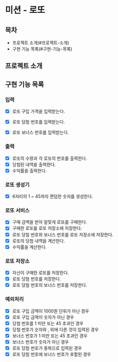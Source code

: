 # 미션 - 로또

## 목차
- 프로젝트 소개(#프로젝트-소개)
- 구현 기능 목록(#구현-기능-목록)

## 프로젝트 소개

## 구현 기능 목록
### 입력

- [x] 로또 구입 가격을 입력받는다.
- [x] 로또 당첨 번호를 입력받는다.
- [x] 로또 보너스 번호를 입력받는다.


### 출력

- [x] 로또의 수량과 각 로또의 번호를 출력한다.
- [x] 당첨된 내역을 출력한다.
- [x] 수익률을 출력한다.

### 로또 생성기

- [x] 6자리의 1 ~ 45까지 랜덤한 숫자를 생성한다.

### 로또 서비스

- [x] 구매 금액을 받아 알맞게 로또를 구매한다.
- [x] 구매한 로또를 로또 저장소에 저장한다.
- [x] 로또 당첨 번호와 보너스 번호를 로또 저장소에 저장한다.  
- [x] 로또의 당첨 내역을 계산한다.
- [x] 수익률을 계산한다.

### 로또 저장소
- [x] 자신이 구매한 로또를 저장한다.
- [x] 로또 당첨 번호를 저장한다.
- [x] 로또 당첨 번호의 보너스 번호를 저장한다.
       
### 예외처리

- [x] 로또 구입 금액이 1000원 단위가 아닌 경우
- [x] 로또 구입 금액이 숫자가 아닌 경우
- [x] 당첨 번호를 1 미만 또는 45 초과인 경우
- [x] 당첨 번호가 숫자와 , 외에 다른 것이 입력된 경우
- [x] 보너스 번호가 1 미만 또는 45 초과인 경우
- [x] 보너스 번호가 숫자가 아닌 경우
- [x] 로또 당첨 번호가 중복으로 입력된 경우
- [x] 로또 당첨 번호에 보너스 번호가 포함된 경우 

